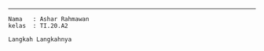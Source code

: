    
   ----------------------------------------
    Nama   : Ashar Rahmawan
    kelas  : TI.20.A2

    Langkah Langkahnya 
